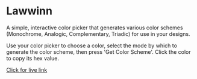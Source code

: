 # Lawwinn
 A simple, interactive color picker that generates various color schemes (Monochrome, Analogic, Complementary, Triadic) for use in your designs.

Use your color picker to choose a color, select the mode by which to generate the color scheme, then press 'Get Color Scheme'. Click the color to copy its hex value.

[Click for live link](https://lawwinn.netlify.app/)

